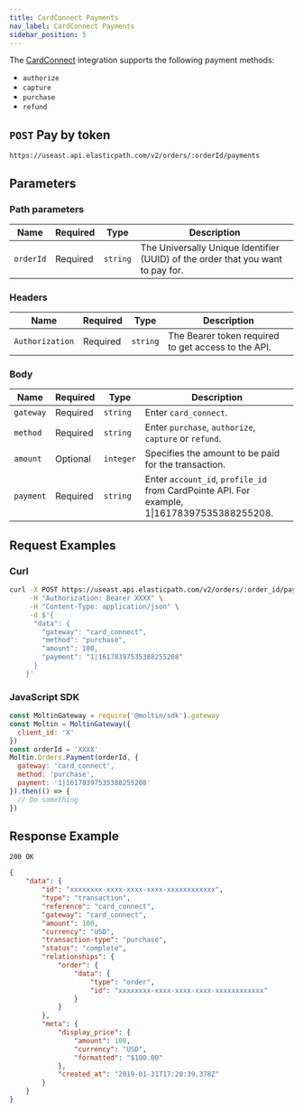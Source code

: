 ```yaml
---
title: CardConnect Payments
nav_label: CardConnect Payments
sidebar_position: 5
---
```


The [CardConnect](https://cardconnect.com) integration supports the following payment methods:

- `authorize`
- `capture`
- `purchase`
- `refund`

## `POST` Pay by token

```http
https://useast.api.elasticpath.com/v2/orders/:orderId/payments
```

## Parameters

### Path parameters

| Name | Required | Type | Description |
| --- | --- | --- | --- |
| `orderId` | Required | `string` | The Universally Unique Identifier (UUID) of the order that you want to pay for. |

### Headers

| Name | Required | Type | Description |
| --- | --- | --- | --- |
| `Authorization` | Required | `string` | The Bearer token required to get access to the API. |

### Body

| Name | Required | Type | Description |
| --- | --- | --- | --- |
| `gateway` | Required | `string` | Enter `card_connect`. |
| `method` | Required | `string` | Enter `purchase`, `authorize`, `capture` or `refund`. |
| `amount` | Optional | `integer` | Specifies the amount to be paid for the transaction. |
| `payment` | Required | `string` | Enter `account_id`, `profile_id` from CardPointe API. For example, 1&#124;16178397535388255208. |

## Request Examples

### Curl

```bash
curl -X POST https://useast.api.elasticpath.com/v2/orders/:order_id/payments \
     -H "Authorization: Bearer XXXX" \
     -H "Content-Type: application/json" \
     -d $'{
      "data": {
        "gateway": "card_connect",
        "method": "purchase",
        "amount": 100,
        "payment": "1|16178397535388255208"
      }
    }'
```

### JavaScript SDK

```javascript
const MoltinGateway = require('@moltin/sdk').gateway
const Moltin = MoltinGateway({
  client_id: 'X'
})
const orderId = 'XXXX'
Moltin.Orders.Payment(orderId, {
  gateway: 'card_connect',
  method: 'purchase',
  payment: '1|16178397535388255208'
}).then(() => {
  // Do something
})
```

## Response Example

`200 OK`

```json
{
    "data": {
        "id": "xxxxxxxx-xxxx-xxxx-xxxx-xxxxxxxxxxxx",
        "type": "transaction",
        "reference": "card_connect",
        "gateway": "card_connect",
        "amount": 100,
        "currency": "USD",
        "transaction-type": "purchase",
        "status": "complete",
        "relationships": {
            "order": {
                "data": {
                    "type": "order",
                    "id": "xxxxxxxx-xxxx-xxxx-xxxx-xxxxxxxxxxxx"
                }
            }
        },
        "meta": {
            "display_price": {
                "amount": 100,
                "currency": "USD",
                "formatted": "$100.00"
            },
            "created_at": "2019-01-31T17:20:39.378Z"
        }
    }
}
```
